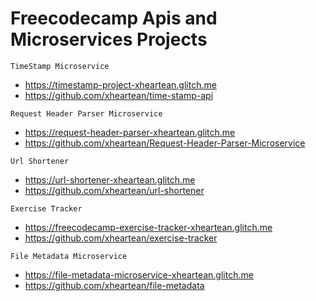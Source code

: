 # Freecodecamp Apis and Microservices Projects


`TimeStamp Microservice`

- https://timestamp-project-xheartean.glitch.me
- https://github.com/xheartean/time-stamp-api

`Request Header Parser Microservice`

- https://request-header-parser-xheartean.glitch.me
- https://github.com/xheartean/Request-Header-Parser-Microservice


`Url Shortener`

- https://url-shortener-xheartean.glitch.me
- https://github.com/xheartean/url-shortener


`Exercise Tracker`

- https://freecodecamp-exercise-tracker-xheartean.glitch.me
- https://github.com/xheartean/exercise-tracker


`File Metadata Microservice`

- https://file-metadata-microservice-xheartean.glitch.me
- https://github.com/xheartean/file-metadata

